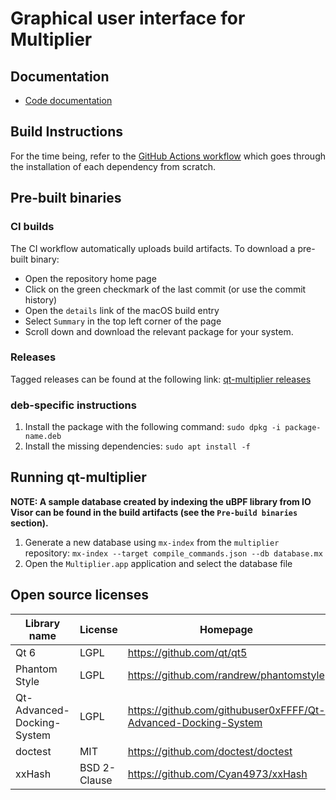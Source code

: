 # Graphical user interface for Multiplier

## Documentation

 * [Code documentation](https://upgraded-potato-g33zzjm.pages.github.io/)

## Build Instructions

For the time being, refer to the [GitHub Actions workflow](https://github.com/trailofbits/qt-multiplier/blob/next/.github/workflows/posix.yml) which goes through the installation of each dependency from scratch.

## Pre-built binaries

### CI builds

The CI workflow automatically uploads build artifacts. To download a pre-built binary:

 * Open the repository home page
 * Click on the green checkmark of the last commit (or use the commit history)
 * Open the `details` link of the macOS build entry
 * Select `Summary` in the top left corner of the page
 * Scroll down and download the relevant package for your system.

### Releases

Tagged releases can be found at the following link: [qt-multiplier releases](https://github.com/trailofbits/qt-multiplier/releases)

### deb-specific instructions

1. Install the package with the following command: `sudo dpkg -i package-name.deb`
2. Install the missing dependencies: `sudo apt install -f`

## Running qt-multiplier

**NOTE: A sample database created by indexing the uBPF library from IO Visor can be found in the build artifacts (see the `Pre-build binaries` section).**

1. Generate a new database using `mx-index` from the `multiplier` repository: `mx-index --target compile_commands.json --db database.mx`
2. Open the `Multiplier.app` application and select the database file

## Open source licenses

| Library name               | License      | Homepage                                                       |
|----------------------------|--------------|----------------------------------------------------------------|
| Qt 6                       | LGPL         | https://github.com/qt/qt5                                      |
| Phantom Style              | LGPL         | https://github.com/randrew/phantomstyle                        |
| Qt-Advanced-Docking-System | LGPL         | https://github.com/githubuser0xFFFF/Qt-Advanced-Docking-System |
| doctest                    | MIT          | https://github.com/doctest/doctest                             |
| xxHash                     | BSD 2-Clause | https://github.com/Cyan4973/xxHash                             |
